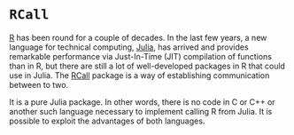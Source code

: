 # `RCall`

[R](http://www.r-project.org) has been round for a couple of decades.  In the
last few years, a new language for technical computing,
[Julia](http://julialang.org), has arrived and provides remarkable performance
via Just-In-Time (JIT) compilation of functions than in R, but there are still
a lot of well-developed packages in R that could use in Julia.  The
[RCall](http://github.com/JuliaStats/RCall.jl) package is a way of
establishing communication between to two.

It is a pure Julia package.  In other words, there is
no code in C or C++ or another such language necessary to implement
calling R from Julia. It is possible to exploit the advantages of both
languages.